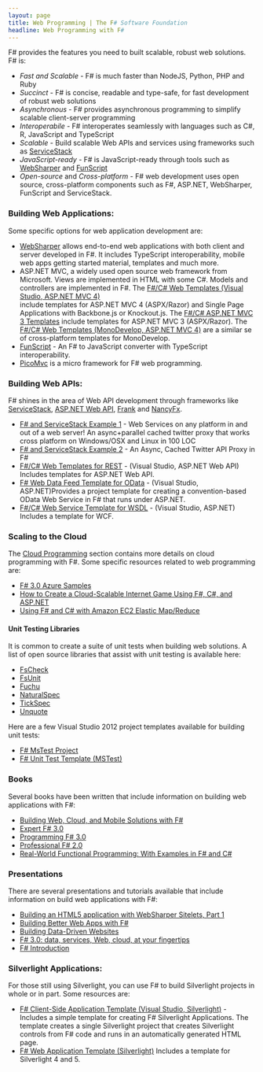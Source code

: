 ```yaml
---
layout: page
title: Web Programming | The F# Software Foundation
headline: Web Programming with F#
---
```


F# provides the features you need to built scalable, robust web solutions. F# is:
 * *Fast and Scalable* - F# is much faster than NodeJS, Python, PHP and Ruby 
 * *Succinct* - F# is concise, readable and type-safe, for fast development of robust web solutions
 * *Asynchronous* - F# provides asynchronous programming to simplify scalable client-server programming
 * *Interoperabile* - F# interoperates seamlessly with languages such as C#, R, JavaScript and TypeScript
 * *Scalable* - Build scalable Web APIs and services using frameworks such as [ServiceStack](http://www.servicestack.net/)
 * *JavaScript-ready* - F# is JavaScript-ready through tools such as [WebSharper](http://websharper.com) and [FunScript](https://github.com/ZachBray/FunScript)
 * *Open-source* and *Cross-platform* - F# web development uses open source, cross-platform components 
   such as F#, ASP.NET, WebSharper, FunScript and ServiceStack. 

### Building Web Applications:

Some specific options for web application development are:

 * [WebSharper](http://www.websharper.com/home) 
   allows end-to-end web applications with both client and server developed in F#. It includes
   TypeScript interoperability, mobile web apps getting started material, templates and much more.
 * ASP.NET MVC, a widely used open source web framework from Microsoft. Views are implemented in HTML with some C#. 
   Models and controllers are implemented in F#.
   The [F#/C# Web Templates (Visual Studio, ASP.NET MVC 4)](http://visualstudiogallery.msdn.microsoft.com/3d2bf938-fc9e-403c-90b3-8de27dc23095)  
   include templates for ASP.NET MVC 4 (ASPX/Razor) and Single Page Applications with Backbone.js or Knockout.js.
   The [F#/C# ASP.NET MVC 3 Templates](http://visualstudiogallery.msdn.microsoft.com/f57aa816-e96b-4133-ab5d-9b9b99914ead) 
   include templates for ASP.NET MVC 3 (ASPX/Razor). The [F#/C# Web Templates (MonoDevelop, ASP.NET MVC 4)](http://bloggemdano.blogspot.de/2012/12/using-new-aspnet-mvc-4-template-in.html) 
   are a similar se of cross-platform templates for MonoDevelop. 
 * [FunScript](https://github.com/ZachBray/FunScript/) - An F# to JavaScript converter with TypeScript interoperability.
 * [PicoMvc](https://github.com/robertpi/PicoMvc) is a micro framework for F# web programming.
 
### Building Web APIs:

F# shines in the area of Web API development through frameworks like  [ServiceStack](http://www.servicestack.net/), [ASP.NET Web API](http://www.asp.net/web-api), [Frank](https://github.com/frank-fs/frank) and
[NancyFx](http://nancyfx.org/).

 * [F# and ServiceStack Example 1](http://www.servicestack.net/mythz_blog/?p=785) - Web Services on any platform in and out of a web server! An async+parallel cached twitter proxy that works cross platform on Windows/OSX and Linux in 100 LOC
 * [F# and ServiceStack Example 2](http://www.servicestack.net/mythz_blog/?p=811) - An Async, Cached Twitter API Proxy in F#
 * [F#/C# Web Templates for REST](http://visualstudiogallery.msdn.microsoft.com/3d2bf938-fc9e-403c-90b3-8de27dc23095) - 
    (Visual Studio, ASP.NET Web API) Includes templates for ASP.NET Web API. 
 * [F# Web Data Feed Template for OData](http://visualstudiogallery.msdn.microsoft.com/62042780-c1bb-456a-a552-c7d88d5d7aef) -
    (Visual Studio, ASP.NET)Provides a project template for creating a convention-based OData Web Service in F# that runs under ASP.NET.   
 * [F#/C# Web Service Template for WSDL](http://visualstudiogallery.msdn.microsoft.com/279345a4-f189-4d1f-98fe-6b1af322d164) - (Visual Studio, ASP.NET) Includes a template for WCF.

### Scaling to the Cloud

The [Cloud Programming](/cloud) section contains more details on cloud programming with F#.
Some specific resources related to web programming are:

 * [F# 3.0 Azure Samples](http://fsharp3sample.codeplex.com/wikipage?Title=AzureSamples)
 * [How to Create a Cloud-Scalable Internet Game Using F#, C#, and ASP.NET](http://blogs.msdn.com/b/fsharpteam/archive/2013/02/05/learn-how-to-create-an-internet-game-using-f-c-and-asp-net.aspx)
 * [Using F# and C# with Amazon EC2 Elastic Map/Reduce](http://atbrox.com/2011/02/07/an-example-of-using-f-and-c-netmono-with-amazons-elastic-mapreduce-hadoop/)

#### Unit Testing Libraries

It is common to create a suite of unit tests when building web solutions. A list of open source 
libraries that assist with unit testing is available here:

 * [FsCheck](http://fscheck.codeplex.com/)
 * [FsUnit](https://github.com/dmohl/FsUnit)
 * [Fuchu](https://github.com/mausch/Fuchu)
 * [NaturalSpec](https://github.com/forki/NaturalSpec)
 * [TickSpec](http://trelford.com/blog/post/TickSpec.aspx)
 * [Unquote](http://code.google.com/p/unquote/)

Here are a few Visual Studio 2012 project templates available for building unit tests:

 * [F# MsTest Project](http://visualstudiogallery.msdn.microsoft.com/51ebe64a-899b-4959-8c24-b0148ed6b264)
 * [F# Unit Test Template (MSTest)](http://visualstudiogallery.msdn.microsoft.com/432eb82c-345e-4502-be56-015fe051a210)

### Books

Several books have been written that include information on building web applications with F#:

 * [Building Web, Cloud, and Mobile Solutions with F#](http://www.amazon.com/Building-Web-Cloud-Mobile-Solutions/dp/1449333761) 
 * [Expert F# 3.0](http://www.amazon.com/Expert-F-3-0-Apress/dp/1430246502/ref=sr_1_2?s=books&ie=UTF8&qid=1353176560&sr=1-2&keywords=F%23)
 * [Programming F# 3.0](http://www.amazon.com/Programming-F-3-0-Chris-Smith/dp/1449320295/ref=sr_1_1?s=books&ie=UTF8&qid=1353176560&sr=1-1&keywords=F%23)
 * [Professional F# 2.0](http://www.amazon.com/Professional-F-2-0-Ted-Neward/dp/047052801X/ref=sr_1_9?s=books&ie=UTF8&qid=1353176560&sr=1-9&keywords=F%23)
 * [Real-World Functional Programming: With Examples in F# and C#](http://www.amazon.com/Real-World-Functional-Programming-Tomas-Petricek/dp/1933988924/ref=sr_1_5?s=books&ie=UTF8&qid=1353176560&sr=1-5&keywords=F%23) 
     
      
### Presentations

There are  several presentations and tutorials available that include information on 
build web applications with F#:

 * [Building an HTML5 application with WebSharper Sitelets, Part 1](http://www.developerfusion.com/article/124078/building-an-html5-application-with-websharper-sitelets-part-1/)
 * [Building Better Web Apps with F#](http://bloggemdano.blogspot.com/2012/11/recording-for-building-better-web-apps.html)
 * [Building Data-Driven Websites](http://msdn.microsoft.com/en-us/library/hh273072.aspx)
 * [F# 3.0: data, services, Web, cloud, at your fingertips](http://channel9.msdn.com/Events/Build/BUILD2011/SAC-904T)
 * [F# Introduction](http://skillsmatter.com/podcast/scala/phil-trelford-f-introduction)

### Silverlight Applications: 

For those still using Silverlight, you can use F# to build Silverlight projects 
in whole or in part. Some resources are:

 * [F# Client-Side Application Template (Visual Studio, Silverlight)](http://visualstudiogallery.msdn.microsoft.com/621d86fb-944f-48db-a69c-e73c5521de9d) -
   Includes a simple template for creating F# Silverlight Applications. The template creates a single 
   Silverlight project that creates Silverlight controls from F# code and runs in an automatically generated HTML page.
 * [F# Web Application Template (Silverlight)](http://visualstudiogallery.msdn.microsoft.com/f0e9a557-3fd6-41d9-8518-c1735b382c73)
   Includes a template for Silverlight 4 and 5.
           
           
